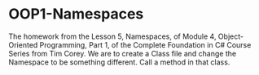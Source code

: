 # OOP1-Namespaces
The homework from the Lesson 5, Namespaces, of Module 4, Object-Oriented Programming, Part 1, of the Complete Foundation in C# Course Series from Tim Corey. We are to create a Class file and change the Namespace to be something different. Call a method in that class.
